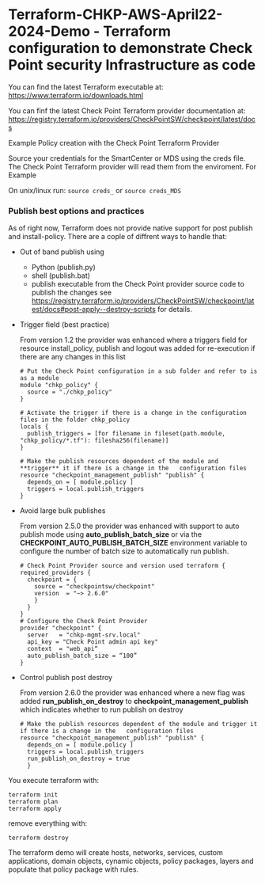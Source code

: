 # Terraform-CHKP-AWS-April22-2024-Demo - Terraform configuration to demonstrate Check Point security Infrastructure as code

You can find the latest Terraform executable at: https://www.terraform.io/downloads.html

You can finf the latest Check Point Terraform provider documentation at: https://registry.terraform.io/providers/CheckPointSW/checkpoint/latest/docs

Example Policy creation with the Check Point Terraform Provider

Source your credentials for the SmartCenter or MDS using the creds file. The Check Point Terraform provider will read them from the enviroment. For Example

On unix/linux run: ```source creds_``` or ```source creds_MDS```

### Publish best options and practices
As of right now, Terraform does not provide native support for post publish and install-policy. There are a cople of diffrent ways to handle that:
- Out of band publish using
  - Python (publish.py)
  - shell (publish.bat)
  - publish executable from the Check Point provider source code to publish the changes see https://registry.terraform.io/providers/CheckPointSW/checkpoint/latest/docs#post-apply--destroy-scripts for details.

- Trigger field (best practice)
  
  From version 1.2 the provider was enhanced where a triggers field for resource install_policy, publish and logout was added for re-execution if there are any changes in this list
  ```hcl
  # Put the Check Point configuration in a sub folder and refer to is as a module
  module "chkp_policy" {
    source = "./chkp_policy"
  }
  
  # Activate the trigger if there is a change in the configuration files in the folder chkp_policy
  locals {
    publish_triggers = [for filename in fileset(path.module, "chkp_policy/*.tf"): filesha256(filename)]
  }
  
  # Make the publish resources dependent of the module and **trigger** it if there is a change in the   configuration files
  resource "checkpoint_management_publish" "publish" { 
    depends_on = [ module.policy ]
    triggers = local.publish_triggers
  }
  ```

- Avoid large bulk publishes

  From version 2.5.0 the provider was enhanced with support to auto publish mode using **auto_publish_batch_size** or via the **CHECKPOINT_AUTO_PUBLISH_BATCH_SIZE** environment variable to configure the number of batch size to automatically run publish.

  ```hcl
  # Check Point Provider source and version used terraform {
  required_providers {
    checkpoint = {
      source = "checkpointsw/checkpoint"
      version  = "~> 2.6.0" 
      }
    }
  }
  # Configure the Check Point Provider
  provider "checkpoint" {
    server   = "chkp-mgmt-srv.local"
    api_key = "Check Point admin api key"
    context  = "web_api“
    auto_publish_batch_size = “100”
  }
  ```

- Control publish post destroy
  
  From version 2.6.0 the provider was enhanced where a new flag was added **run_publish_on_destroy** to **checkpoint_management_publish** which indicates whether to run publish on destroy
  
  ```hcl
  # Make the publish resources dependent of the module and trigger it if there is a change in the   configuration files
  resource "checkpoint_management_publish" "publish" { 
    depends_on = [ module.policy ]
    triggers = local.publish_triggers
    run_publish_on_destroy = true
    }
  ```


You execute terraform with:
```
terraform init
terraform plan
terraform apply
```

remove everything with: 
```
terraform destroy
```
The terraform demo will create hosts, networks, services, custom applications, domain objects, cynamic objects, policy packages, layers and populate that policy package with rules.